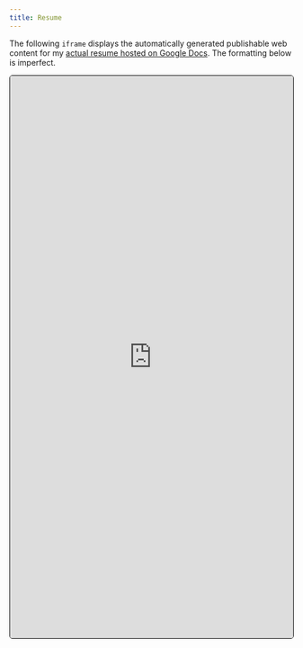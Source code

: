 ```yaml
---
title: Resume
---
```


The following `iframe` displays the automatically generated publishable web content for my [actual resume hosted on Google Docs](https://docs.google.com/document/d/1PAcLH0vk8jLt7ulQY6UYLvp9JAcVDKH02XuDbIg4q7s/edit?usp=sharing). The formatting below is imperfect.

<iframe src="https://docs.google.com/document/d/e/2PACX-1vRKdA9mgxg624Btda5THniEDtODmP7M3xwaJBP3hknU-qWdlvYGkYRUbBh3-HN5v0vttppp5wfPFvp7/pub?embedded=true" width="100%" height="1000px" style="border: 1px solid black; border-radius: 5px;"></iframe>

